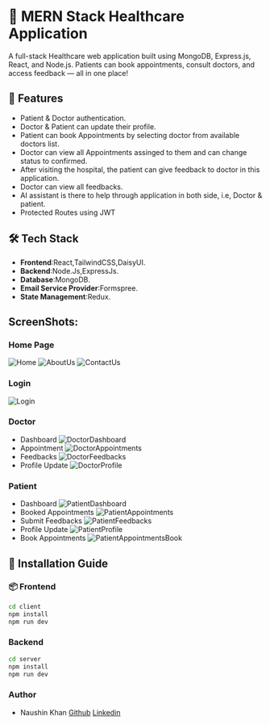 # 🏥 MERN Stack Healthcare Application

A full-stack Healthcare web application built using MongoDB, Express.js, React, and Node.js. Patients can book appointments, consult doctors, and access feedback — all in one place!

## 🚀 Features
- Patient & Doctor authentication.
- Doctor & Patient can update their profile.
- Patient can book Appointments by selecting doctor from available doctors list.
- Doctor can view all Appointments assinged to them and can change status to confirmed.
- After visiting the hospital, the patient can give feedback to doctor in this application.
- Doctor can view all feedbacks.
- AI assistant is there to help through application in both side, i.e, Doctor & patient.
- Protected Routes using JWT

## 🛠️ Tech Stack
- **Frontend**:React,TailwindCSS,DaisyUI.
- **Backend**:Node.Js,ExpressJs.
- **Database**:MongoDB.
- **Email Service Provider**:Formspree.
- **State Management**:Redux.

## ScreenShots:

### Home Page
![Home](screenshots/1.png)
![AboutUs](screenshots/2.png)
![ContactUs](screenshots/3.png)

### Login
![Login](screenshots/4.png)

### Doctor
* Dashboard
![DoctorDashboard](screenshots/5.png)
* Appointment
![DoctorAppointments](screenshots/6.png)
* Feedbacks
![DoctorFeedbacks](screenshots/7.png)
* Profile Update
![DoctorProfile](screenshots/8.png)

### Patient
* Dashboard
![PatientDashboard](screenshots/9.png)
* Booked Appointments
![PatientAppointments](screenshots/10.png)
* Submit Feedbacks
![PatientFeedbacks](screenshots/11.png)
* Profile Update
![PatientProfile](screenshots/13.png)
* Book Appointments
![PatientAppointmentsBook](screenshots/12.png)

## 🔧 Installation Guide
### 📦 Frontend

```bash
cd client
npm install
npm run dev
```
### Backend

```bash
cd server
npm install
npm run dev
```

### Author
- Naushin Khan
[Github](https://github.com/Naushink27)
[Linkedin](https://www.linkedin.com/in/naushink27/)



